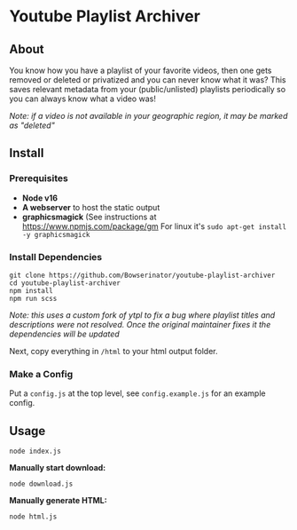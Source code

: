 # Youtube Playlist Archiver

## About

You know how you have a playlist of your favorite videos, then one gets removed or deleted or privatized and you can never know what it was? This saves relevant metadata from your (public/unlisted) playlists periodically so you can always know what a video was!

*Note: if a video is not available in your geographic region, it may be marked as "deleted"*

## Install

### Prerequisites

- **Node v16**
- **A webserver** to host the static output
- **graphicsmagick** (See instructions at https://www.npmjs.com/package/gm
     For linux it's `sudo apt-get install -y graphicsmagick`

### Install Dependencies

```
git clone https://github.com/Bowserinator/youtube-playlist-archiver
cd youtube-playlist-archiver
npm install
npm run scss
```

*Note: this uses a custom fork of ytpl to fix a bug where playlist titles and descriptions were not resolved. Once the original maintainer fixes it the dependencies will be updated*

Next, copy everything in `/html` to your html output folder.

### Make a Config

Put a `config.js` at the top level, see `config.example.js` for an example config.

## Usage

```
node index.js
```

**Manually start download:**

```
node download.js
```

**Manually generate HTML:**

```
node html.js
```
